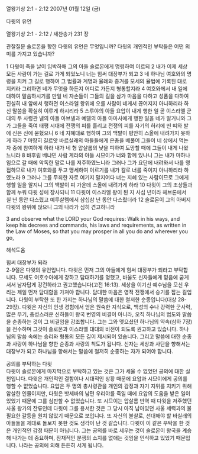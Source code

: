 열왕기상 2:1 - 2:12 
2007년 01월 12일 (금)

다윗의 유언



열왕기상 2:1 - 2:12 / 새찬송가 231 장


관찰질문
솔로몬을 향한 다윗의 유언은 무엇입니까?
다윗의 개인적인 부탁들은 어떤 의미를 가지고 있습니까?

1 다윗이 죽을 날이 임박하매 그의 아들 솔로몬에게 명령하여 이르되 2 내가 이제 세상 모든 사람이 가는 길로 가게 되었노니 너는 힘써 대장부가 되고 3 네 하나님 여호와의 명령을 지켜 그 길로 행하여 그 법률과 계명과 율례와 증거를 모세의 율법에 기록된 대로 지키라 그리하면 네가 무엇을 하든지 어디로 가든지 형통할지라 
4 여호와께서 내 일에 대하여 말씀하시기를 만일 네 자손들이 그들의 길을 삼가 마음을 다하고 성품을 다하여 진실히 내 앞에서 행하면 이스라엘 왕위에 오를 사람이 네게서 끊어지지 아니하리라 하신 말씀을 확실히 이루게 하시리라 5 스루야의 아들 요압이 내게 행한 일 곧 이스라엘 군대의 두 사령관 넬의 아들 아브넬과 예델의 아들 아마사에게 행한 일을 네가 알거니와 그가 그들을 죽여 태평 시대에 전쟁의 피를 흘리고 전쟁의 피를 자기의 허리에 띤 띠와 발에 신은 신에 묻혔으니 6 네 지혜대로 행하여 그의 백발이 평안히 스올에 내려가지 못하게 하라 7 마땅히 길르앗 바르실래의 아들들에게 은총을 베풀어 그들이 네 상에서 먹는 자 중에 참여하게 하라 내가 네 형 압살롬의 낯을 피하여 도망할 때에 그들이 내게 나왔느니라 8 바후림 베냐민 사람 게라의 아들 시므이가 너와 함께 있나니 그는 내가 마하나임으로 갈 때에 악독한 말로 나를 저주하였느니라 그러나 그가 요단에 내려와서 나를 영접하므로 내가 여호와를 두고 맹세하여 이르기를 내가 칼로 너를 죽이지 아니하리라 하였노라 9 그러나 그를 무죄한 자로 여기지 말지어다 너는 지혜 있는 사람이므로 그에게 행할 일을 알지니 그의 백발이 피 가운데 스올에 내려가게 하라 10 다윗이 그의 조상들과 함께 누워 다윗 성에 장사되니 11 다윗이 이스라엘 왕이 된 지 사십 년이라 헤브론에서 칠 년 동안 다스렸고 예루살렘에서 삼십삼 년 동안 다스렸더라 12 솔로몬이 그의 아버지 다윗의 왕위에 앉으니 그의 나라가 심히 견고하니라  

3 and observe what the LORD your God requires: Walk in his ways, and keep his decrees and commands, his laws and requirements, as written in the Law of Moses, so that you may prosper in all you do and wherever you go,

해석도움





힘써 대장부가 되라  
2-9절은 다윗의 유언입니다. 다윗은 먼저 그의 아들에게 힘써 대장부가 되라고 부탁합니다. 모세도 여호수아에게 강하고 담대하기를 명했고, 바울도 신자들에게 믿음에 굳게 서서 남자답게 강건하라고 권고했습니다(고전 16:13). 세상을 이기신 예수님을 모신 우리는 제일 먼저 담대함을 가져야 합니다. 담대한 마음은 영적 전쟁에서 승기를 잡는 길입니다. 다윗이 부탁한 또 한 가지는 하나님의 말씀에 대한 철저한 순종입니다(대상 28-29장). 다윗은 자신의 인생 경험에서 얻은 원숙한 지식으로, 백성의 수나 강력한 군사력, 많은 무기, 충성스러운 신하들이 왕국 번영의 비결이 아니라, 오직 하나님의 법도와 말씀을 순종하는 것이 그 비결임을 강조합니다. 그는 그와 맺으셨던 하나님의 약속(삼하 7장)을 전수하며 그것이 솔로몬과 이스라엘 대대의 비전이 되도록 권고하고 있습니다. 하나님의 말씀 속에는 승리와 형통의 모든 길이 제시되어 있습니다. 그리고 말씀에 대한 순종과 사랑이 하나님을 향한 순종과 사랑의 척도가 됩니다. 신자는 세상과 사단을 향해서는 대장부가 되고 하나님을 향해서는 말씀에 철저히 순종하는 자가 되어야 합니다. 

공의를 부탁하는 다윗  
다윗이 솔로몬에게 마지막으로 부탁하고 있는 것은 그가 세울 수 없었던 공의에 대한 실천입니다. 다윗은 개인적인 결함이나 시대적인 상황 때문에 요압과 시므이에게 공의를 행할 수 없었습니다. 요압은 두 명의 총사령관을 개인의 감정과 자기 지위를 지키기 위해 암살한 인물이지만, 다윗은 밧세바의 남편 우리야를 죽일 때에 요압의 도움을 받은 일이 있었기 때문에 그를 심판할 수 없었습니다. 또 시므이는 압살롬 반역 때 다윗을 저주했던 사울 왕가의 잔류인데 다윗이 그를 용서한 것은 그 당시 아직 남아있던 사울 세력과의 불필요한 갈등을 원치 않았기 때문으로 보입니다. 또 자신의 불찰로, 선대해야 할 바실래의 아들들을 제대로 돌보지 못한 것도 생각이 난 것 같습니다. 다윗이 이 같은 부탁을 한 것은 개인적인 감정 때문이 아닙니다. 그는 공의를 바로 세우는 것이 솔로몬이 왕국을 계승해 나가는 데 중요하며, 잠재적인 분쟁의 소지를 없애는 것임을 인식하고 있었기 때문입니다. 나라는 공의에 의해 든든히 서게 됩니다.